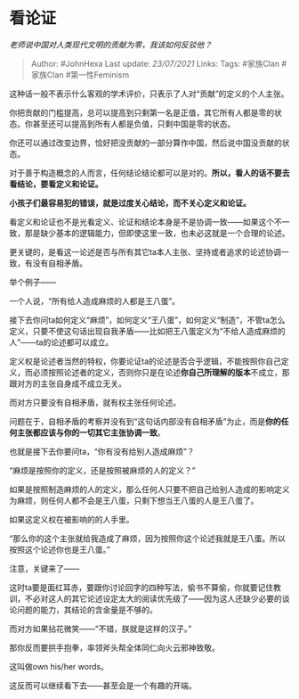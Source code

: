 # 看论证
*老师说中国对人类现代文明的贡献为零，我该如何反驳他？*

> Author: #JohnHexa
Last update: *23/07/2021* 
Links:
Tags:  #家族Clan #家族Clan #第一性Feminism



这种话一般不表示什么客观的学术评价，只表示了人对“贡献”的定义的个人主张。

你把贡献的门槛提高，总可以提高到只剩第一名是正值，其它所有人都是零的状态。你甚至还可以提高到所有人都是负值，只剩中国是零的状态。

你还可以通过改变边界，恰好把没贡献的一部分算作中国，然后说中国没贡献的状态。

对于善于构造概念的人而言，任何结论结论都可以是对的。**所以，看人的话不要去看结论，要看定义和论证。**

**小孩子们最容易犯的错误，就是过度关心结论，而不关心定义和论证。**

看定义和论证也不是光看定义、论证和结论本身是不是协调一致——如果这个不一致，那是缺少基本的逻辑能力，但即使这里一致，也未必这就是一个合理的论述。

更关键的，是看这一论述是否与所有其它ta本人主张、坚持或者追求的论述协调一致，有没有自相矛盾。

举个例子——

一个人说，“所有给人造成麻烦的人都是王八蛋”。

接下去你问ta如何定义“麻烦”，如何定义“王八蛋”，如何定义“制造”，不管ta怎么定义，只要不使这句话出现自我矛盾——比如把王八蛋定义为“不给人造成麻烦的人”——ta的论述都可以成立。

定义权是论述者当然的特权，你要论证ta的论述是否合乎逻辑，不能按照你自己定义，而必须按照论述者的定义，否则你只是在论述**你自己所理解的版本**不成立，那跟对方的主张自身成不成立无关。

而对方只要没有自相矛盾，就有权主张任何论述。

问题在于，自相矛盾的考察并没有到“这句话内部没有自相矛盾”为止，而是**你的任何主张都应该与你的一切其它主张协调一致**。

也就是接下去你要问ta，“你有没有给别人造成麻烦”？

“麻烦是按照你的定义，还是按照被麻烦的人的定义？”

如果是按照制造麻烦的人的定义，那么任何人只要不把自己给别人造成的影响定义为麻烦，则任何人都不会是王八蛋，只剩下想当王八蛋的人是王八蛋了。

如果这定义权在被影响的的人手里。

“那么你的这个主张就给我造成了麻烦，因为按照你这个论述我就是王八蛋。所以按照这个论述你也是王八蛋。”

注意，关键来了——

这时ta要是面红耳赤，要跟你讨论回字的四种写法，偷书不算偷，你就要记住教训，不必对这人的其它论述设定太大的阅读优先级了——因为这人还缺少必要的谈论问题的能力，其结论的含金量是不够的。

而对方如果拈花微笑——“不错，朕就是这样的汉子。”

那你反而要拱手抱拳，率领斧头帮全体同仁向火云邪神致敬。

这叫做own his/her words。

这反而可以继续看下去——甚至会是一个有趣的开端。



